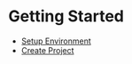 # Getting Started

- [Setup Environment](./setup-environment.md)
- [Create Project](./create-project.md)